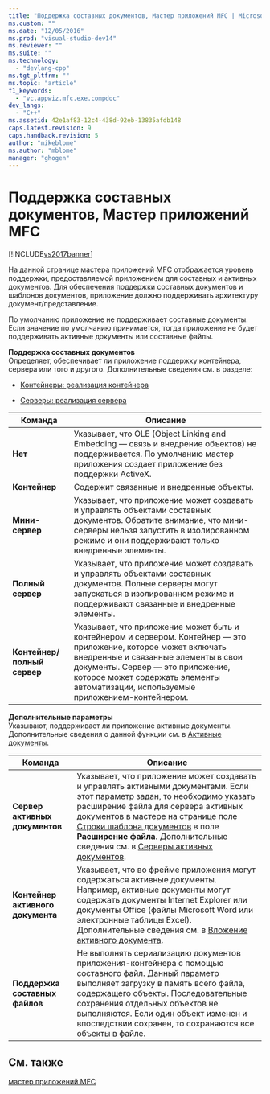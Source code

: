 ```yaml
---
title: "Поддержка составных документов, Мастер приложений MFC | Microsoft Docs"
ms.custom: ""
ms.date: "12/05/2016"
ms.prod: "visual-studio-dev14"
ms.reviewer: ""
ms.suite: ""
ms.technology: 
  - "devlang-cpp"
ms.tgt_pltfrm: ""
ms.topic: "article"
f1_keywords: 
  - "vc.appwiz.mfc.exe.compdoc"
dev_langs: 
  - "C++"
ms.assetid: 42e1af83-12c4-438d-92eb-13835afdb148
caps.latest.revision: 9
caps.handback.revision: 5
author: "mikeblome"
ms.author: "mblome"
manager: "ghogen"
---
```

# Поддержка составных документов, Мастер приложений MFC
[!INCLUDE[vs2017banner](../../assembler/inline/includes/vs2017banner.md)]

На данной странице мастера приложений MFC отображается уровень поддержки, предоставляемой приложением для составных и активных документов.  Для обеспечения поддержки составных документов и шаблонов документов, приложение должно поддерживать архитектуру документ\/представление.  
  
 По умолчанию приложение не поддерживает составные документы.  Если значение по умолчанию принимается, тогда приложение не будет поддерживать активные документы или составные файлы.  
  
 **Поддержка составных документов**  
 Определяет, обеспечивает ли приложение поддержку контейнера, сервера или того и другого.  Дополнительные сведения см. в разделе:  
  
-   [Контейнеры: реализация контейнера](../../mfc/containers-implementing-a-container.md)  
  
-   [Серверы: реализация сервера](../../mfc/servers-implementing-a-server.md)  
  
|Команда|Описание|  
|-------------|--------------|  
|**Нет**|Указывает, что OLE \(Object Linking and Embedding — связь и внедрение объектов\) не поддерживается.  По умолчанию мастер приложения создает приложение без поддержки ActiveX.|  
|**Контейнер**|Содержит связанные и внедренные объекты.|  
|**Мини\-сервер**|Указывает, что приложение может создавать и управлять объектами составных документов.  Обратите внимание, что мини\-серверы нельзя запустить в изолированном режиме и они поддерживают только внедренные элементы.|  
|**Полный сервер**|Указывает, что приложение может создавать и управлять объектами составных документов.  Полные серверы могут запускаться в изолированном режиме и поддерживают связанные и внедренные элементы.|  
|**Контейнер\/полный сервер**|Указывает, что приложение может быть и контейнером и сервером.  Контейнер — это приложение, которое может включать внедренные и связанные элементы в свои документы.  Сервер — это приложение, которое может содержать элементы автоматизации, используемые приложением\-контейнером.|  
  
 **Дополнительные параметры**  
 Указывают, поддерживает ли приложение активные документы.  Дополнительные сведения о данной функции см. в [Активные документы](../Topic/Active%20Documents.md).  
  
|Команда|Описание|  
|-------------|--------------|  
|**Сервер активных документов**|Указывает, что приложение может создавать и управлять активными документами.  Если этот параметр задан, то необходимо указать расширение файла для сервера активных документов в мастере на странице поле [Строки шаблона документов](../Topic/Document%20Template%20Strings,%20MFC%20Application%20Wizard.md) в поле **Расширение файла**.  Дополнительные сведения см. в [Серверы активных документов](../../mfc/active-document-servers.md).|  
|**Контейнер активного документа**|Указывает, что во фрейме приложения могут содержаться активные документы.  Например, активные документы могут содержать документы Internet Explorer или документы Office \(файлы Microsoft Word или электронные таблицы Excel\).  Дополнительные сведения см. в [Вложение активного документа](../../mfc/active-document-containment.md).|  
|**Поддержка составных файлов**|Не выполнять сериализацию документов приложения\-контейнера с помощью составного файл.  Данный параметр выполняет загрузку в память всего файла, содержащего объекты.  Последовательные сохранения отдельных объектов не выполняются.  Если один объект изменен и впоследствии сохранен, то сохраняются все объекты в файле.|  
  
## См. также  
 [мастер приложений MFC](../Topic/MFC%20Application%20Wizard.md)